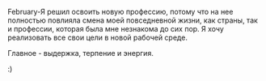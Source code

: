  February-Я решил освоить новую профессию, потому что на нее полностью повлияла смена моей повседневной жизни, 
как страны, так и профессии, которая была мне незнакома до сих пор.
Я хочу реализовать все свои цели в новой рабочей среде.

Главное - выдержка, терпение и энергия.

:)

